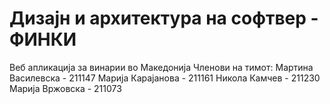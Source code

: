 # Дизајн и архитектура на софтвер - ФИНКИ
Веб апликација за винарии во Македонија
Членови на тимот:
Мартина Василевска - 211147
Марија Карајанова - 211161
Никола Камчев - 211230
Марија Вржовска - 211073
